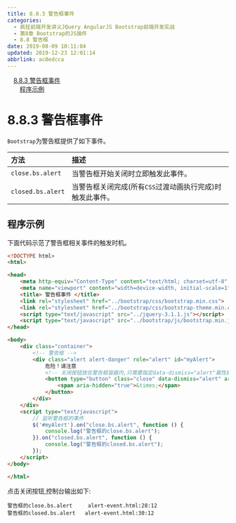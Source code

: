 ```yaml
---
title: 8.8.3 警告框事件
categories: 
  - 疯狂前端开发讲义JQuery AngularJS Bootstrap前端开发实战
  - 第8章 Bootstrap的JS插件
  - 8.8 警告框
date: 2019-08-09 10:11:04
updated: 2019-12-23 12:01:14
abbrlink: ac0edcca
---
```

<div id='my_toc'><a href="/JavaReadingNotes/ac0edcca/#8-8-3-警告框事件" class="header_1">8.8.3 警告框事件</a>&nbsp;<br><a href="/JavaReadingNotes/ac0edcca/#程序示例" class="header_2">程序示例</a>&nbsp;<br></div>
<style>.header_1{margin-left: 1em;}.header_2{margin-left: 2em;}.header_3{margin-left: 3em;}.header_4{margin-left: 4em;}.header_5{margin-left: 5em;}.header_6{margin-left: 6em;}</style>
<!--more-->
<script>if (navigator.platform.search('arm')==-1){document.getElementById('my_toc').style.display = 'none';}var e,p = document.getElementsByTagName('p');while (p.length>0) {e = p[0];e.parentElement.removeChild(e);}</script>

<!--end-->
<!--SSTStart-->
# 8.8.3 警告框事件 #
`Bootstrap`为警告框提供了如下事件。

|方法|描述|
|:---|:---|
|`close.bs.alert`|当警告框开始关闭时立即触发此事件。|
|`closed.bs.alert`|当警告框关闭完成(所有`CSS`过渡动画执行完成)时触发此事件。|
<!--SSTStop-->
## 程序示例 ##
下面代码示范了警告框相关事件的触发时机。
```html
<!DOCTYPE html>
<html>

<head>
    <meta http-equiv="Content-Type" content="text/html; charset=utf-8" />
    <meta name="viewport" content="width=device-width, initial-scale=1">
    <title> 警告框事件 </title>
    <link rel="stylesheet" href="../bootstrap/css/bootstrap.min.css">
    <link rel="stylesheet" href="../bootstrap/css/bootstrap-theme.min.css">
    <script type="text/javascript" src="../jquery-3.1.1.js"></script>
    <script type="text/javascript" src="../bootstrap/js/bootstrap.min.js"></script>
</head>

<body>
    <div class="container">
        <!-- 警告框 -->
        <div class="alert alert-danger" role="alert" id="myAlert">
            危险！请注意
            <!-- 关闭按钮放在警告框容器内,只需要指定data-dismiss="alert"属性即可 -->
            <button type="button" class="close" data-dismiss="alert" aria-label="关闭">
                <span aria-hidden="true">&times;</span>
            </button>
        </div>
    </div>
    <script type="text/javascript">
        // 监听警告框的事件
        $('#myAlert').on("close.bs.alert", function () {
            console.log("警告框的close.bs.alert");
        }).on("closed.bs.alert", function () {
            console.log("警告框的closed.bs.alert");
        });
    </script>
</body>

</html>
```
点击关闭按钮,控制台输出如下:
```
警告框的close.bs.alert     alert-event.html:28:12
警告框的closed.bs.alert   alert-event.html:30:12
```


